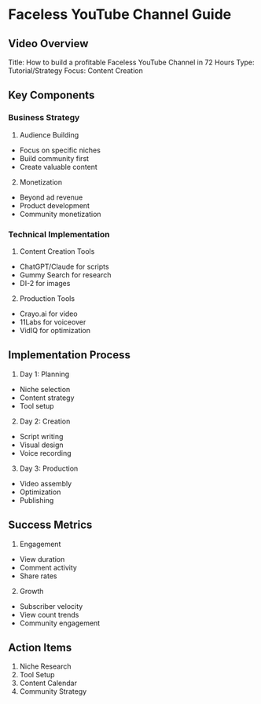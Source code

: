 # Faceless YouTube Channel Guide

## Video Overview
Title: How to build a profitable Faceless YouTube Channel in 72 Hours
Type: Tutorial/Strategy
Focus: Content Creation

## Key Components

### Business Strategy
1. Audience Building
- Focus on specific niches
- Build community first
- Create valuable content

2. Monetization
- Beyond ad revenue
- Product development
- Community monetization

### Technical Implementation
1. Content Creation Tools
- ChatGPT/Claude for scripts
- Gummy Search for research
- DI-2 for images

2. Production Tools
- Crayo.ai for video
- 11Labs for voiceover
- VidIQ for optimization

## Implementation Process
1. Day 1: Planning
- Niche selection
- Content strategy
- Tool setup

2. Day 2: Creation
- Script writing
- Visual design
- Voice recording

3. Day 3: Production
- Video assembly
- Optimization
- Publishing

## Success Metrics
1. Engagement
- View duration
- Comment activity
- Share rates

2. Growth
- Subscriber velocity
- View count trends
- Community engagement

## Action Items
1. Niche Research
2. Tool Setup
3. Content Calendar
4. Community Strategy